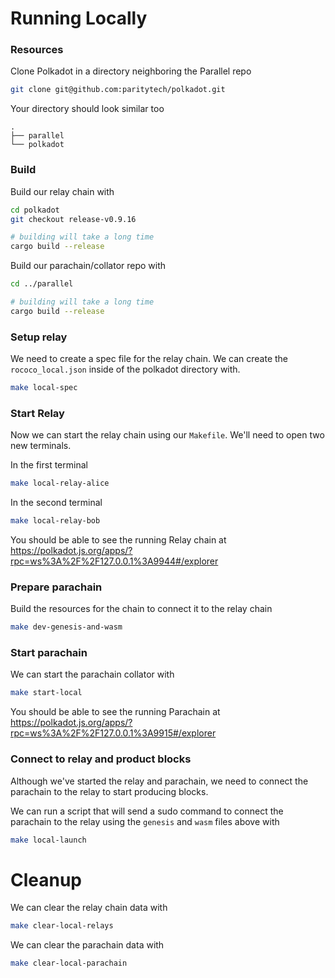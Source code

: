 # Running Locally


### Resources
Clone Polkadot in a directory neighboring the Parallel repo

```bash
git clone git@github.com:paritytech/polkadot.git
```

Your directory should look similar too

```
.
├── parallel
└── polkadot
```

### Build

Build our relay chain with
```bash
cd polkadot
git checkout release-v0.9.16

# building will take a long time
cargo build --release 
```

Build our parachain/collator repo with
```bash
cd ../parallel

# building will take a long time
cargo build --release 
```

### Setup relay

We need to create a spec file for the relay chain. We can create the `rococo_local.json` inside of the polkadot directory with.
```bash
make local-spec
```

### Start Relay

Now we can start the relay chain using our `Makefile`. We'll need to open two new terminals.

In the first terminal
```bash
make local-relay-alice
```

In the second terminal
```bash
make local-relay-bob
```

You should be able to see the running Relay chain at https://polkadot.js.org/apps/?rpc=ws%3A%2F%2F127.0.0.1%3A9944#/explorer

### Prepare parachain

Build the resources for the chain to connect it to the relay chain
```bash
make dev-genesis-and-wasm
```

### Start parachain

We can start the parachain collator with
```bash
make start-local
```

You should be able to see the running Parachain at https://polkadot.js.org/apps/?rpc=ws%3A%2F%2F127.0.0.1%3A9915#/explorer

### Connect to relay and product blocks

Although we've started the relay and parachain, we need to connect the parachain to the relay to start producing blocks.

We can run a script that will send a sudo command to connect the parachain to the relay using the `genesis` and `wasm` files above with
```bash
make local-launch
```


# Cleanup

We can clear the relay chain data with

```bash
make clear-local-relays
```

We can clear the parachain data with

```bash
make clear-local-parachain
```
